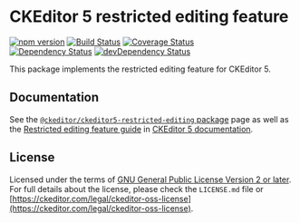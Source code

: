 CKEditor 5 restricted editing feature
===========================

[![npm version](https://badge.fury.io/js/%40ckeditor%2Fckeditor5-restricted-editing.svg)](https://www.npmjs.com/package/@ckeditor/ckeditor5-restricted-editing)
[![Build Status](https://travis-ci.org/ckeditor/ckeditor5-restricted-editing.svg?branch=master)](https://travis-ci.org/ckeditor/ckeditor5-restricted-editing)
[![Coverage Status](https://coveralls.io/repos/github/ckeditor/ckeditor5-restricted-editing/badge.svg?branch=master)](https://coveralls.io/github/ckeditor/ckeditor5-restricted-editing?branch=master)
<br>
[![Dependency Status](https://david-dm.org/ckeditor/ckeditor5-restricted-editing/status.svg)](https://david-dm.org/ckeditor/ckeditor5-restricted-editing)
[![devDependency Status](https://david-dm.org/ckeditor/ckeditor5-restricted-editing/dev-status.svg)](https://david-dm.org/ckeditor/ckeditor5-restricted-editing?type=dev)

This package implements the restricted editing feature for CKEditor 5.

## Documentation

See the [`@ckeditor/ckeditor5-restricted-editing` package](https://ckeditor.com/docs/ckeditor5/latest/api/restricted-editing.html) page as well as the [Restricted editing feature guide](https://ckeditor.com/docs/ckeditor5/latest/features/restricted-editing.html) in [CKEditor 5 documentation](https://ckeditor.com/docs/ckeditor5/latest/).

## License

Licensed under the terms of [GNU General Public License Version 2 or later](http://www.gnu.org/licenses/gpl.html). For full details about the license, please check the `LICENSE.md` file or [https://ckeditor.com/legal/ckeditor-oss-license](https://ckeditor.com/legal/ckeditor-oss-license).
